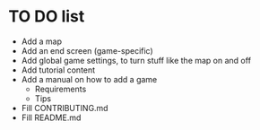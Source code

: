# TO DO list

- Add a map
- Add an end screen (game-specific)
- Add global game settings, to turn stuff like the map on and off
- Add tutorial content
- Add a manual on how to add a game
  - Requirements
  - Tips
- Fill CONTRIBUTING.md
- Fill README.md